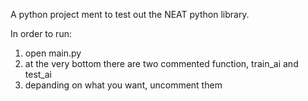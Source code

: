 A python project ment to test out the NEAT python library.

In order to run:

1. open main.py
2. at the very bottom there are two commented function, train_ai and test_ai
3. depanding on what you want, uncomment them
